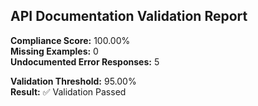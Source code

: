 
## API Documentation Validation Report

**Compliance Score:** 100.00%  
**Missing Examples:** 0  
**Undocumented Error Responses:** 5


**Validation Threshold:** 95.00%  
**Result:** ✅ Validation Passed
